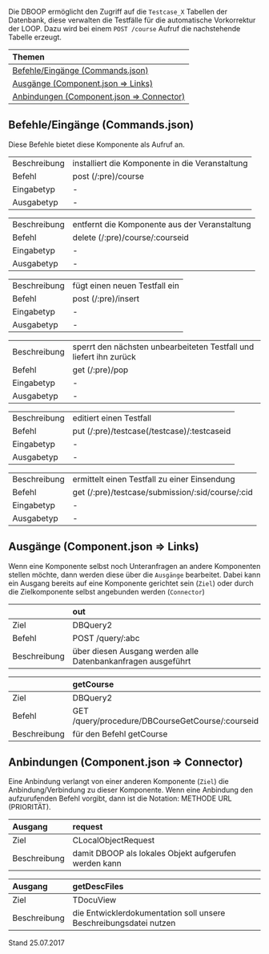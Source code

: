 <!--
  - @file de.md
  -
  - @license http://www.gnu.org/licenses/gpl-3.0.html GPL version 3
  -
  - @package OSTEPU (https://github.com/ostepu/ostepu-core)
  - @since 0.4.4
  -
  - @author Till Uhlig <till.uhlig@student.uni-halle.de>
  - @date 2017
  -
 -->

Die DBOOP ermöglicht den Zugriff auf die `Testcase_X` Tabellen der Datenbank, diese verwalten die Testfälle für die automatische Vorkorrektur der LOOP. Dazu wird bei einem `POST /course` Aufruf die nachstehende Tabelle erzeugt.

| Themen |
| :- |
| [Befehle/Eingänge (Commands.json)](#eingaenge) |
| [Ausgänge (Component.json => Links)](#ausgaenge) |
| [Anbindungen (Component.json => Connector)](#anbindungen) |

## <a name='eingaenge'></a>Befehle/Eingänge (Commands.json)
Diese Befehle bietet diese Komponente als Aufruf an.

|||
| :----------- |:----- |
|Beschreibung| installiert die Komponente in die Veranstaltung|
|Befehl| post (/:pre)/course|
|Eingabetyp| -|
|Ausgabetyp| -|

|||
| :----------- |:----- |
|Beschreibung| entfernt die Komponente aus der Veranstaltung|
|Befehl| delete (/:pre)/course/:courseid|
|Eingabetyp| -|
|Ausgabetyp| -|

|||
| :----------- |:----- |
|Beschreibung| fügt einen neuen Testfall ein|
|Befehl| post (/:pre)/insert|
|Eingabetyp| -|
|Ausgabetyp| -|

|||
| :----------- |:----- |
|Beschreibung| sperrt den nächsten unbearbeiteten Testfall und liefert ihn zurück|
|Befehl| get (/:pre)/pop|
|Eingabetyp| -|
|Ausgabetyp| -|

|||
| :----------- |:----- |
|Beschreibung| editiert einen Testfall|
|Befehl| put (/:pre)/testcase(/testcase)/:testcaseid|
|Eingabetyp| -|
|Ausgabetyp| -|

|||
| :----------- |:----- |
|Beschreibung| ermittelt einen Testfall zu einer Einsendung|
|Befehl| get (/:pre)/testcase/submission/:sid/course/:cid|
|Eingabetyp| -|
|Ausgabetyp| -|


## <a name='ausgaenge'></a>Ausgänge (Component.json => Links)
Wenn eine Komponente selbst noch Unteranfragen an andere Komponenten stellen möchte, dann werden diese über die `Ausgänge` bearbeitet.
Dabei kann ein Ausgang bereits auf eine Komponente gerichtet sein (`Ziel`) oder durch die Zielkomponente selbst angebunden werden (`Connector`)

||out|
| :----------- |:----- |
|Ziel| DBQuery2|
|Befehl| POST /query/:abc|
|Beschreibung| über diesen Ausgang werden alle Datenbankanfragen ausgeführt|

||getCourse|
| :----------- |:----- |
|Ziel| DBQuery2|
|Befehl| GET /query/procedure/DBCourseGetCourse/:courseid|
|Beschreibung| für den Befehl getCourse|


## <a name='anbindungen'></a>Anbindungen (Component.json => Connector)
Eine Anbindung verlangt von einer anderen Komponente (`Ziel`) die Anbindung/Verbindung zu dieser Komponente.
Wenn eine Anbindung den aufzurufenden Befehl vorgibt, dann ist die Notation: METHODE URL (PRIORITÄT).

|Ausgang|request|
| :----------- |:----- |
|Ziel| CLocalObjectRequest|
|Beschreibung| damit DBOOP als lokales Objekt aufgerufen werden kann|

|Ausgang|getDescFiles|
| :----------- |:----- |
|Ziel| TDocuView|
|Beschreibung| die Entwicklerdokumentation soll unsere Beschreibungsdatei nutzen|


Stand 25.07.2017
